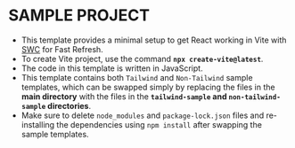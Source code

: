# SAMPLE PROJECT

-   This template provides a minimal setup to get React working in Vite with [SWC](https://swc.rs/) for Fast Refresh.
-   To create Vite project, use the command **`npx create-vite@latest`**.
-   The code in this template is written in JavaScript.
-   This template contains both `Tailwind` and `Non-Tailwind` sample templates, which can be swapped simply by replacing the files in the **main directory** with the files in the **`tailwind-sample` and `non-tailwind-sample` directories**.
-   Make sure to delete `node_modules` and `package-lock.json` files and re-installing the dependencies using `npm install` after swapping the sample templates.
